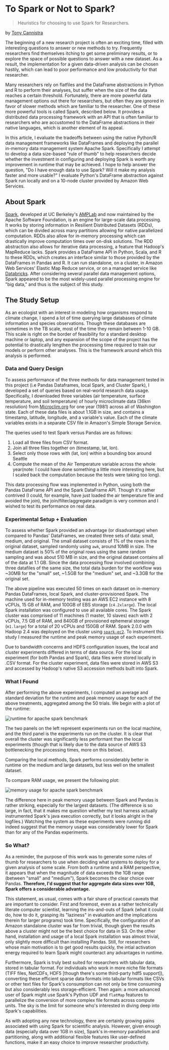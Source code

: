 # To Spark or Not to Spark? 
> Heuristics for choosing to use Spark for Researchers.

by [Tony Cannistra](http://anthonycannistra.com)

The beginning of a new research project is often an exciting time, filled with interesting questions to answer or new methods to try. Frequently researchers find themselves itching to get some preliminary results, or to explore the space of possible questions to answer with a new dataset. As a result, the implementation for a given data-driven analysis can be chosen hastily, which can lead to poor performance and low productivity for that researcher. 

Many researchers rely on flatfiles and the DataFrame abstractions in Python and R to perform their analyses, but suffer when the size of the data reaches a certain threshold. Fortunately, there are more powerful data management options out there for researchers, but often they are ignored in favor of slower methods which are familiar to the researcher. One of these more powerful tools is called Spark, described below. It provides a distributed data processing framework with an API that is often familiar to researchers who are accustomed to the DataFrame abstractions in their native languages, which is another element of its appeal. 

In this article, I evaluate the tradeoffs between using the native Python/R data management frameworks like DataFrames and deploying the parallel in-memory data management system Apache Spark. Specifically I attempt to develop a data size-based "rule of thumb" to help researchers decide whether the investment in configuring and deploying Spark is worth any improvement in runtime that may be achieved. I hope to help answer the question, "Do I have enough data to use Spark? Will it make my analysis faster and more usable?" I evaluate Python's DataFrame abstraction against Spark run locally and on a 10-node cluster provided by Amazon Web Services. 

## About Spark
[Spark](http://spark.apache.org/), developed at UC Berkeley's [AMPLab](https://amplab.cs.berkeley.edu/) and now maintained by the Apache Software Foundation, is an engine for large-scale data processing. It works by storing information in Resilient Distributed Datasets (RDDs), which can be divided across many partitions allowing for native parallelized computation. RDDs also allow for in-memory processing which can drastically improve computation times over on-disk solutions. The RDD abstraction also allows for iterative data processing, a feature that Hadoop's MapReduce lacks. Spark provides a DataFrame API in Python, Scala, and R to these RDDs, which creates an interface similar to those provided by the DataFrames in Pandas and R. It can run standalone, on a cluster, in Amazon Web Services' Elastic Map Reduce service, or on a managed service like [Databricks](https://databricks.com/). After considering several parallel data management options, Spark appeared to be the most widely-used parallel processing engine for "big data," and thus is the subject of this study. 

## The Study Setup

As an ecologist with an interest in modeling how organisms respond to climate change, I spend a lot of time querying large databases of climate information and species observations. Though these databases are sometimes in the TB scale, most of the time they remain between 1-10 GB. This scale is right on the border of feasibility for a standard desktop machine or laptop, and any expansion of the scope of the project has the potential to drastically lengthen the processing time required to train our models or perform other analyses. This is the framework around which this analysis is performed. 

### Data and Query Design

To assess performance of the three methods for data management tested in this project (i.e Pandas Dataframes, local Spark, and Cluster Spark), I developed a set of queries based on real-world research data usage. Specifically, I downloaded three variables (air temperature, surface temperature, and soil temperature) of hourly microclimate data (36km resolution) from [Microclim.org](http://microclim.org/) for one year (1981) across all of Washington state. Each of these data files is about 1.1GB in size, and contains a timestamp, latitude, longitude, and a variable's value. Each of the climate variables exists in a separate CSV file in Amazon's Simple Storage Service. 

The queries used to test Spark versus Pandas are as follows: 

1. Load all three files from CSV format. 
2. Join all three files together on (timestamp, lat, lon).
3. Select only those rows with (lat, lon) within a bounding box around Seattle
4. Compute the mean of the Air Temperature variable across the whole year(note: I could have done something a little more interesting here, but I scaled back the computation because the tests were taking too long). 

This data processing flow was implemented in Python, using both the Pandas DataFrame API and the Spark DataFrame API. Though it's rather contrived (I could, for example, have just loaded the air temperature file and avoided the join), the join/filter/aggregate paradigm is very common and I wished to test its performance on real data. 

### Experimental Setup + Evaluation

To assess whether Spark provided an advantage (or disadvantage) when compared to Pandas' DataFrames, we created three sets of data: small, medium, and original. The small dataset consists of 1% of the rows in the original dataset, sampled randomly using `awk`, around 10MB in size. The medium dataset is 50% of the original rows using the same random sampling and was about 510 MB in size, and the original dataset contains all of the data at 1.1 GB. Since the data processing flow involved combining three datafiles of the same size, the total data burden for the workflow was ~30MB for the "small" set, ~1.5GB for the "medium" set, and ~3.3GB for the original set.

The above pipeline was executed 50 times on each dataset on in-memory Pandas DataFrames, local Spark, and cluster-provisioned Spark. The machine used for in-memory testing was an AWS EC2 instance with 8 vCPUs, 15 GB of RAM, and 100GB of EBS storage (`c4.2xlarge`). The local Spark installation was configured to use all available cores. The Spark cluster was comprised of 11 machines (1 master, 10 slaves) each with 2 vCPUs, 7.5 GB of RAM, and 840GB of provisioned ephemeral storage (`m1.large`) for a total of 20 vCPUs and 150GB of RAM. Spark 2.0.0 with Hadoop 2.4 was deployed on the cluster using [`spark-ec2`](https://github.com/amplab/spark-ec2). To instrument this study I measured the runtime and peak memory usage of each experiment. 

Due to bandwidth concerns and HDFS configuration issues, the local and cluster experiments differed in terms of data source. For the local experiment (for both Pandas and Spark), data files were stored locally in .CSV format. For the cluster experiment, data files were stored in AWS S3 and accessed by Hadoop's native S3 accession methods built into Spark.


### What I Found
After performing the above experiments, I computed an average and standard deviation for the runtime and peak memory usage for each of the above treatments, aggregated among the 50 trials. We begin with a plot of the runtime:

![runtime for apache spark benchmark](plots/timeplot.png)

The two panels on the left represent experiments run on the local machine, and the third panel is the experiments run on the cluster. It is clear that overall the cluster was significantly less performant than the local experiments (though that is likely due to the data source of AWS S3 bottlenecking the processing times, more on this below). 

Comparing the local methods, Spark performs considerably better in runtime on the medium and large datasets, but less well on the smallest dataset. 

To compare RAM usage, we present the following plot: 

![memory usage for apache spark benchmark](plots/memplot.png)

The difference here in peak memory usage between Spark and Pandas is rather striking, especially for the largest datasets. (The difference is so large, in fact, that it makes me question whether my test harness actually instrumented Spark's java execution correctly, but it looks alright in the logfiles.) Watching the system as these experiments were running did indeed suggest that the memory usage was considerably lower for Spark than for any of the Pandas experiments. 

### So What?

As a reminder, the purpose of this work was to generate some rules of thumb for researchers to use when deciding what systems to deploy for a given analysis of some scale. From both a runtime and a RAM perspective, it appears that when the magnitude of data exceeds the 1GB range (between "small" and "medium"), Spark becomes the clear choice over Pandas. **Therefore, I'd suggest that for aggregate data sizes over 1GB, Spark offers a considerable advantage.**

This statement, as usual, comes with a fair share of practical caveats that are important to consider. First and foremost, even as a rather technically literate computer scientist, learning the ins-and-outs of Spark (what it could do, how to do it, grasping its "laziness" in evaluation and the implications therein for larger programs) took time. Specifically, the configuration of an Amazon standalone cluster was far from trivial, though given the results above a cluster might not be the best choice for data in S3. On the other hand, installation and usage of a local Spark installation was almost trivial, only slightly more difficult than installing Pandas. Still, for researchers whose main motivation is to get good results quickly, the intial activation energy required to learn Spark might counteract any advantages in runtime.  

Furthermore, Spark is truly best suited for researchers with tabular data, stored in tabular format. For individuals who work in more niche file formats (TIFF files, NetCDFs, HDF5 [though there's some third-party hdf5 support]), converting these efficient sparse data formats into tabular formats like CSVs or other text files for Spark's consumption can not only be time consuming but also considerably less storage-efficient. Then again: a more advanced user of Spark might use Spark's Python UDF and `flatMap` features to parallelize the conversion of more complex file formats across compute units. The sky is the limit for someone who's interested in diving deep into Spark's capabilities. 

As with adopting any new technology, there are certainly growing pains associated with using Spark for scientific analysis. However, given enough data (especially data over 1GB in size), Spark's in-memory parallelism and partitioning, along with additional flexible features like user-defined functions, make it an easy choice to improve researcher productivity. 
